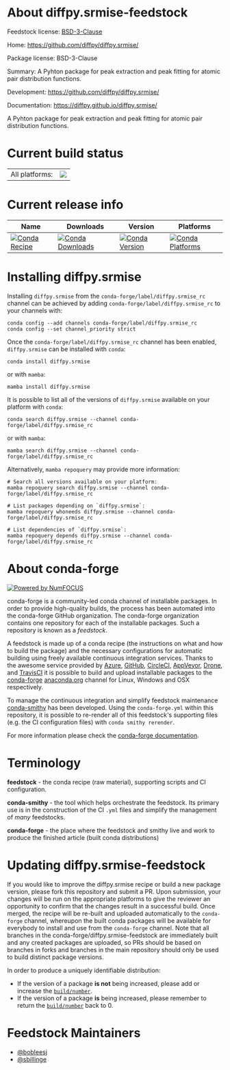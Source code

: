 About diffpy.srmise-feedstock
=============================

Feedstock license: [BSD-3-Clause](https://github.com/conda-forge/diffpy.srmise-feedstock/blob/main/LICENSE.txt)

Home: https://github.com/diffpy/diffpy.srmise/

Package license: BSD-3-Clause

Summary: A Pyhton package for peak extraction and peak fitting for atomic pair distribution functions.

Development: https://github.com/diffpy/diffpy.srmise/

Documentation: https://diffpy.github.io/diffpy.srmise/

A Pyhton package for peak extraction and peak fitting for atomic pair distribution functions.


Current build status
====================


<table><tr><td>All platforms:</td>
    <td>
      <a href="https://dev.azure.com/conda-forge/feedstock-builds/_build/latest?definitionId=23579&branchName=main">
        <img src="https://dev.azure.com/conda-forge/feedstock-builds/_apis/build/status/diffpy.srmise-feedstock?branchName=main">
      </a>
    </td>
  </tr>
</table>

Current release info
====================

| Name | Downloads | Version | Platforms |
| --- | --- | --- | --- |
| [![Conda Recipe](https://img.shields.io/badge/recipe-diffpy.srmise-green.svg)](https://anaconda.org/conda-forge/diffpy.srmise) | [![Conda Downloads](https://img.shields.io/conda/dn/conda-forge/diffpy.srmise.svg)](https://anaconda.org/conda-forge/diffpy.srmise) | [![Conda Version](https://img.shields.io/conda/vn/conda-forge/diffpy.srmise.svg)](https://anaconda.org/conda-forge/diffpy.srmise) | [![Conda Platforms](https://img.shields.io/conda/pn/conda-forge/diffpy.srmise.svg)](https://anaconda.org/conda-forge/diffpy.srmise) |

Installing diffpy.srmise
========================

Installing `diffpy.srmise` from the `conda-forge/label/diffpy.srmise_rc` channel can be achieved by adding `conda-forge/label/diffpy.srmise_rc` to your channels with:

```
conda config --add channels conda-forge/label/diffpy.srmise_rc
conda config --set channel_priority strict
```

Once the `conda-forge/label/diffpy.srmise_rc` channel has been enabled, `diffpy.srmise` can be installed with `conda`:

```
conda install diffpy.srmise
```

or with `mamba`:

```
mamba install diffpy.srmise
```

It is possible to list all of the versions of `diffpy.srmise` available on your platform with `conda`:

```
conda search diffpy.srmise --channel conda-forge/label/diffpy.srmise_rc
```

or with `mamba`:

```
mamba search diffpy.srmise --channel conda-forge/label/diffpy.srmise_rc
```

Alternatively, `mamba repoquery` may provide more information:

```
# Search all versions available on your platform:
mamba repoquery search diffpy.srmise --channel conda-forge/label/diffpy.srmise_rc

# List packages depending on `diffpy.srmise`:
mamba repoquery whoneeds diffpy.srmise --channel conda-forge/label/diffpy.srmise_rc

# List dependencies of `diffpy.srmise`:
mamba repoquery depends diffpy.srmise --channel conda-forge/label/diffpy.srmise_rc
```


About conda-forge
=================

[![Powered by
NumFOCUS](https://img.shields.io/badge/powered%20by-NumFOCUS-orange.svg?style=flat&colorA=E1523D&colorB=007D8A)](https://numfocus.org)

conda-forge is a community-led conda channel of installable packages.
In order to provide high-quality builds, the process has been automated into the
conda-forge GitHub organization. The conda-forge organization contains one repository
for each of the installable packages. Such a repository is known as a *feedstock*.

A feedstock is made up of a conda recipe (the instructions on what and how to build
the package) and the necessary configurations for automatic building using freely
available continuous integration services. Thanks to the awesome service provided by
[Azure](https://azure.microsoft.com/en-us/services/devops/), [GitHub](https://github.com/),
[CircleCI](https://circleci.com/), [AppVeyor](https://www.appveyor.com/),
[Drone](https://cloud.drone.io/welcome), and [TravisCI](https://travis-ci.com/)
it is possible to build and upload installable packages to the
[conda-forge](https://anaconda.org/conda-forge) [anaconda.org](https://anaconda.org/)
channel for Linux, Windows and OSX respectively.

To manage the continuous integration and simplify feedstock maintenance
[conda-smithy](https://github.com/conda-forge/conda-smithy) has been developed.
Using the ``conda-forge.yml`` within this repository, it is possible to re-render all of
this feedstock's supporting files (e.g. the CI configuration files) with ``conda smithy rerender``.

For more information please check the [conda-forge documentation](https://conda-forge.org/docs/).

Terminology
===========

**feedstock** - the conda recipe (raw material), supporting scripts and CI configuration.

**conda-smithy** - the tool which helps orchestrate the feedstock.
                   Its primary use is in the construction of the CI ``.yml`` files
                   and simplify the management of *many* feedstocks.

**conda-forge** - the place where the feedstock and smithy live and work to
                  produce the finished article (built conda distributions)


Updating diffpy.srmise-feedstock
================================

If you would like to improve the diffpy.srmise recipe or build a new
package version, please fork this repository and submit a PR. Upon submission,
your changes will be run on the appropriate platforms to give the reviewer an
opportunity to confirm that the changes result in a successful build. Once
merged, the recipe will be re-built and uploaded automatically to the
`conda-forge` channel, whereupon the built conda packages will be available for
everybody to install and use from the `conda-forge` channel.
Note that all branches in the conda-forge/diffpy.srmise-feedstock are
immediately built and any created packages are uploaded, so PRs should be based
on branches in forks and branches in the main repository should only be used to
build distinct package versions.

In order to produce a uniquely identifiable distribution:
 * If the version of a package **is not** being increased, please add or increase
   the [``build/number``](https://docs.conda.io/projects/conda-build/en/latest/resources/define-metadata.html#build-number-and-string).
 * If the version of a package **is** being increased, please remember to return
   the [``build/number``](https://docs.conda.io/projects/conda-build/en/latest/resources/define-metadata.html#build-number-and-string)
   back to 0.

Feedstock Maintainers
=====================

* [@bobleesj](https://github.com/bobleesj/)
* [@sbillinge](https://github.com/sbillinge/)

